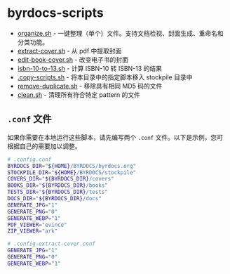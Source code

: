 # byrdocs-scripts

- [organize.sh](organize.sh) - 一键整理（单个）文件。支持文档检视、封面生成、重命名和分类功能。
- [extract-cover.sh](extract-cover.sh) - 从 pdf 中提取封面
- [edit-book-cover.sh](edit-book-cover.sh) - 改变电子书的封面
- [isbn-10-to-13.sh](isbn-10-to-13.sh) - 计算 ISBN-10 转 ISBN-13 的结果
- [.copy-scripts.sh](.copy-scripts.sh) - 将本目录中的指定脚本移入 stockpile 目录中
- [remove-duplicate.sh](remove-duplicate.sh) - 移除具有相同 MD5 码的文件
- [clean.sh](clean.sh) - 清理所有符合特定 pattern 的文件

## `.conf` 文件

如果你需要在本地运行这些脚本，请先编写两个 `.conf` 文件。以下是示例，您可根据自己的需要加以调整。

```bash config
# .config.conf
BYRDOCS_DIR="${HOME}/BYRDOCS/byrdocs.org"
STOCKPILE_DIR="${HOME}/BYRDOCS/stockpile"
COVERS_DIR="${BYRDOCS_DIR}/covers"
BOOKS_DIR="${BYRDOCS_DIR}/books"
TESTS_DIR="${BYRDOCS_DIR}/tests"
DOCS_DIR="${BYRDOCS_DIR}/docs"
GENERATE_JPG="1"
GENERATE_PNG="0"
GENERATE_WEBP="1"
PDF_VIEWER="evince"
ZIP_VIEWER="ark"
```

```bash config
# .config-extract-cover.conf
GENERATE_JPG="1"
GENERATE_PNG="0"
GENERATE_WEBP="1"
```

